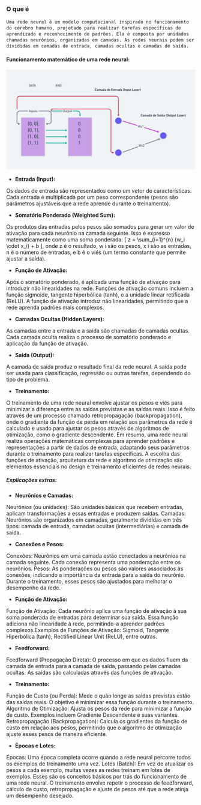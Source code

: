 
### **O que é**
    Uma rede neural é um modelo computacional inspirado no funcionamento do cérebro humano, projetado para realizar tarefas específicas de aprendizado e reconhecimento de padrões. Ela é composta por unidades chamadas neurônios, organizadas em camadas. As redes neurais podem ser divididas em camadas de entrada, camadas ocultas e camadas de saída.


#### **Funcionamento matemático de uma rede neural:**

![img](assets/struct01.png)


- **Entrada (Input):**

Os dados de entrada são representados como um vetor de características.
Cada entrada é multiplicada por um peso correspondente (pesos são parâmetros ajustáveis que a rede aprende durante o treinamento).

- **Somatório Ponderado (Weighted Sum):**

Os produtos das entradas pelos pesos são somados para gerar um valor de ativação para cada neurônio na camada seguinte.
Isso é expresso matematicamente como uma soma ponderada: \[ z = \sum_{i=1}^{n} (w_i \cdot x_i) + b \], 
onde z é o resultado,  w i são os pesos,  x i são as entradas,  n é o número de entradas, e b é o viés (um termo constante que permite ajustar a saída).

- **Função de Ativação:**

Após o somatório ponderado, é aplicada uma função de ativação para introduzir não linearidades na rede.
Funções de ativação comuns incluem a função sigmoide, tangente hiperbólica (tanh), e a unidade linear retificada (ReLU).
A função de ativação introduz não linearidades, permitindo que a rede aprenda padrões mais complexos.

- **Camadas Ocultas (Hidden Layers):**

As camadas entre a entrada e a saída são chamadas de camadas ocultas.
Cada camada oculta realiza o processo de somatório ponderado e aplicação da função de ativação.

- **Saída (Output):**

A camada de saída produz o resultado final da rede neural.
A saída pode ser usada para classificação, regressão ou outras tarefas, dependendo do tipo de problema.

- **Treinamento:**

O treinamento de uma rede neural envolve ajustar os pesos e viés para minimizar a diferença entre as saídas previstas e as saídas reais.
Isso é feito através de um processo chamado retropropagação (backpropagation), onde o gradiente da função de perda em relação aos parâmetros da rede é calculado e usado para ajustar os pesos através de algoritmos de otimização, como o gradiente descendente.
Em resumo, uma rede neural realiza operações matemáticas complexas para aprender padrões e representações a partir de dados de entrada, adaptando seus parâmetros durante o treinamento para realizar tarefas específicas. A escolha das funções de ativação, arquitetura da rede e algoritmo de otimização são elementos essenciais no design e treinamento eficientes de redes neurais.

##### **Explicações extras:**

- **Neurônios e Camadas:**

Neurônios (ou unidades): São unidades básicas que recebem entradas, aplicam transformações a essas entradas e produzem saídas.
Camadas: Neurônios são organizados em camadas, geralmente divididas em três tipos: camada de entrada, camadas ocultas (intermediárias) e camada de saída.

- **Conexões e Pesos:**

Conexões: Neurônios em uma camada estão conectados a neurônios na camada seguinte. Cada conexão representa uma ponderação entre os neurônios.
Pesos: As ponderações ou pesos são valores associados às conexões, indicando a importância da entrada para a saída do neurônio. Durante o treinamento, esses pesos são ajustados para melhorar o desempenho da rede.

- **Função de Ativação:**

Função de Ativação: Cada neurônio aplica uma função de ativação à sua soma ponderada de entradas para determinar sua saída. Essa função adiciona não linearidade à rede, permitindo-a aprender padrões complexos.Exemplos de Funções de Ativação: Sigmoid, Tangente Hiperbólica (tanh), Rectified Linear Unit (ReLU), entre outras.

- **Feedforward:**

Feedforward (Propagação Direta): O processo em que os dados fluem da camada de entrada para a camada de saída, passando pelas camadas ocultas. As saídas são calculadas através das funções de ativação.

- **Treinamento:**

Função de Custo (ou Perda): Mede o quão longe as saídas previstas estão das saídas reais. O objetivo é minimizar essa função durante o treinamento.
Algoritmo de Otimização: Ajusta os pesos da rede para minimizar a função de custo. Exemplos incluem Gradiente Descendente e suas variantes.
Retropropagação (Backpropagation): Calcula os gradientes da função de custo em relação aos pesos, permitindo que o algoritmo de otimização ajuste esses pesos de maneira eficiente.

- **Épocas e Lotes:**

Épocas: Uma época completa ocorre quando a rede neural percorre todos os exemplos de treinamento uma vez.
Lotes (Batch): Em vez de atualizar os pesos a cada exemplo, muitas vezes as redes treinam em lotes de exemplos.
Esses são os conceitos básicos por trás do funcionamento de uma rede neural. O treinamento envolve repetir o processo de feedforward, cálculo de custo, retropropagação e ajuste de pesos até que a rede atinja um desempenho desejado.
